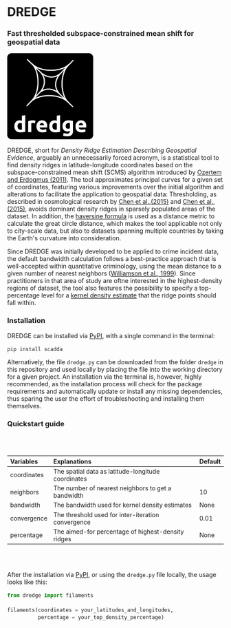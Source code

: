 # DREDGE

### Fast thresholded subspace-constrained mean shift for geospatial data

<img src="/logo.png" alt="logo" width="200px"/>

DREDGE, short for _Density Ridge Estimation Describing Geospatial Evidence_, arguably an unnecessarily forced acronym, is a statistical tool to find density ridges in latitude-longitude coordinates based on the subspace-constrained mean shift (SCMS) algorithm introduced by [Ozertem and Erdogmus (2011)](http://www.jmlr.org/papers/v12/ozertem11a.html). The tool approximates principal curves for a given set of coordinates, featuring various improvements over the initial algorithm and alterations to facilitate the application to geospatial data: Thresholding, as described in cosmological research by [Chen et al.,(2015)](https://academic.oup.com/mnras/article/454/1/1140/1138949) and [Chen et al.,(2015)](https://academic.oup.com/mnras/article-abstract/461/4/3896/2608626), avoids dominant density ridges in sparsely populated areas of the dataset. In addition, the [haversine formula](https://en.wikipedia.org/wiki/Haversine_formula) is used as a distance metric to calculate the great circle distance, which makes the tool applicable not only to city-scale data, but also to datasets spanning  multiple countries by taking the Earth's curvature into consideration.

Since DREDGE was initially developed to be applied to crime incident data, the default bandwidth calculation follows a best-practice approach that is well-accepted within quantitative criminology, using the mean distance to a given number of nearest neighbors ([Williamson et al., 1999](http://www.esri.com/news/arcuser/0199/crimedata.html)). Since practitioners in that area of study are oftne interested in the highest-density regions of dataset, the tool also features the possibility to specify a top-percentage level for a [kernel density estimate](https://en.wikipedia.org/wiki/Kernel_density_estimation) that the ridge points should fall within.

### Installation

DREDGE can be installed via [PyPI](https://pypi.org), with a single command in the terminal:

```
pip install scadda
```

Alternatively, the file `dredge.py` can be downloaded from the folder `dredge` in this repository and used locally by placing the file into the working directory for a given project. An installation via the terminal is, however, highly recommended, as the installation process will check for the package requirements and automatically update or install any missing dependencies, thus sparing the user the effort of troubleshooting and installing them themselves.

### Quickstart guide

<br></br>

| Variables                    | Explanations                                        | Default               |
|:-----------------------------|:----------------------------------------------------|:----------------------|
| coordinates                  | The spatial data as latitude-longitude coordinates  |                       |
| neighbors                    | The number of nearest neighbors to get a bandwidth  | 10                    |
| bandwidth                    | The bandwidth used for kernel density estimates     | None                  |
| convergence                  | The threshold used for inter-iteration convergence  | 0.01                  |
| percentage                   | The aimed-for percentage of highest-density ridges  | None                  |

<br></br>

After the installation via [PyPI](https://pypi.org), or using the `dredge.py` file locally, the usage looks like this:

```python
from dredge import filaments

filaments(coordinates = your_latitudes_and_longitudes,
          percentage = your_top_density_percentage) 
```
